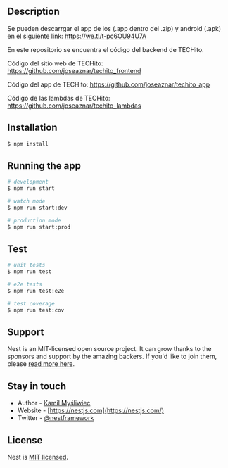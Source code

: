
## Description

Se pueden descarrgar el app de ios (.app dentro del .zip) y android (.apk) en el siguiente link: https://we.tl/t-pc6OU94U7A

En este repositorio se encuentra el código del backend de TECHito.

Código del sitio web de TECHito: https://github.com/joseaznar/techito_frontend

Código del app de TECHito: https://github.com/joseaznar/techito_app

Código de las lambdas de TECHito: https://github.com/joseaznar/techito_lambdas

## Installation

```bash
$ npm install
```

## Running the app

```bash
# development
$ npm run start

# watch mode
$ npm run start:dev

# production mode
$ npm run start:prod
```

## Test

```bash
# unit tests
$ npm run test

# e2e tests
$ npm run test:e2e

# test coverage
$ npm run test:cov
```

## Support

Nest is an MIT-licensed open source project. It can grow thanks to the sponsors and support by the amazing backers. If you'd like to join them, please [read more here](https://docs.nestjs.com/support).

## Stay in touch

- Author - [Kamil Myśliwiec](https://kamilmysliwiec.com)
- Website - [https://nestjs.com](https://nestjs.com/)
- Twitter - [@nestframework](https://twitter.com/nestframework)

## License

  Nest is [MIT licensed](LICENSE).
